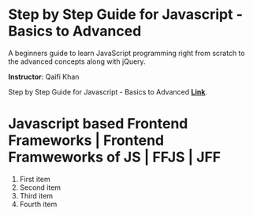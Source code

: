 # Step by Step Guide for Javascript - Basics to Advanced

A beginners guide to learn JavaScript programming right from scratch to the advanced concepts along with jQuery.

**Instructor**: Qaifi Khan

Step by Step Guide for Javascript - Basics to Advanced [**Link**](https://www.udemy.com/course/javascript-basics-to-advanced/ "Step by Step Guide for Javascript - Basics to Advanced").

# Javascript based Frontend Frameworks | Frontend Framweworks of JS | FFJS | JFF
<ol>
<li>First item</li>
<li>Second item</li>
<li>Third item</li>
<li>Fourth item</li>
</ol>

